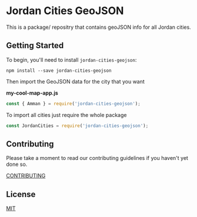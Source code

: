 
# Jordan Cities GeoJSON
This is a package/ repositry that contains geoJSON info for all Jordan cities.


## Getting Started

To begin, you'll need to install `jordan-cities-geojson`:

```console
npm install --save jordan-cities-geojson
```

Then import the GeoJSON data for the city that you want

**my-cool-map-app.js**

```js
const { Amman } = require('jordan-cities-geojson');
```
To import all cities just require the whole package

```js
const JordanCities = require('jordan-cities-geojson');
```


## Contributing

Please take a moment to read our contributing guidelines if you haven't yet done so.

[CONTRIBUTING](./.github/CONTRIBUTING.md)

## License

[MIT](./LICENSE)
